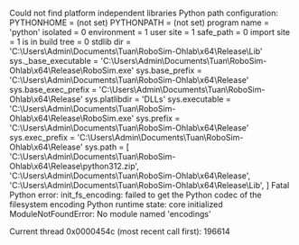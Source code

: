 Could not find platform independent libraries <prefix>
Python path configuration:
  PYTHONHOME = (not set)
  PYTHONPATH = (not set)
  program name = 'python'
  isolated = 0
  environment = 1
  user site = 1
  safe_path = 0
  import site = 1
  is in build tree = 0
  stdlib dir = 'C:\Users\Admin\Documents\Tuan\RoboSim-Ohlab\x64\Release\Lib'
  sys._base_executable = 'C:\\Users\\Admin\\Documents\\Tuan\\RoboSim-Ohlab\\x64\\Release\\RoboSim.exe'
  sys.base_prefix = 'C:\\Users\\Admin\\Documents\\Tuan\\RoboSim-Ohlab\\x64\\Release'
  sys.base_exec_prefix = 'C:\\Users\\Admin\\Documents\\Tuan\\RoboSim-Ohlab\\x64\\Release'
  sys.platlibdir = 'DLLs'
  sys.executable = 'C:\\Users\\Admin\\Documents\\Tuan\\RoboSim-Ohlab\\x64\\Release\\RoboSim.exe'
  sys.prefix = 'C:\\Users\\Admin\\Documents\\Tuan\\RoboSim-Ohlab\\x64\\Release'
  sys.exec_prefix = 'C:\\Users\\Admin\\Documents\\Tuan\\RoboSim-Ohlab\\x64\\Release'
  sys.path = [
    'C:\\Users\\Admin\\Documents\\Tuan\\RoboSim-Ohlab\\x64\\Release\\python312.zip',
    'C:\\Users\\Admin\\Documents\\Tuan\\RoboSim-Ohlab\\x64\\Release',
    'C:\\Users\\Admin\\Documents\\Tuan\\RoboSim-Ohlab\\x64\\Release\\Lib',
  ]
Fatal Python error: init_fs_encoding: failed to get the Python codec of the filesystem encoding
Python runtime state: core initialized
ModuleNotFoundError: No module named 'encodings'

Current thread 0x0000454c (most recent call first):
  <no Python frame>
196614
